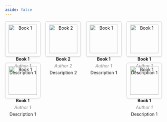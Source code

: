 ```yaml
---
aside: false
---
```


<style>
.book-container {
  display: flex;
  flex-wrap: wrap;
  justify-content: space-between;
}

.book-card {
  width: 18%;
  margin-bottom: 20px;
  padding: 10px;
  border: 1px solid #ccc;
  border-radius: 5px;
  box-shadow: 0 2px 5px rgba(0, 0, 0, 0.1);
  text-align: center;
}

.book-image {
  width: 100%;
  height: auto;
  margin-bottom: 10px;
}

.book-title {
  font-weight: bold;
  margin-bottom: 5px;
}

.book-author {
  font-style: italic;
  color: #888;
  margin-bottom: 5px;
}

.book-description {
  font-size: 14px;
}

.book-download {
    text-decoration: none; 
    /*color: inherit; */
}

</style>

<div class="book-container">
  <div class="book-card">
<a href="/书籍下载/1.jpg" download style="text-decoration: none;color: inherit; ">
    <img src="/书籍下载/1.jpg" alt="Book 1" class="book-image">
    <div class="book-title">Book 1</div>
    <div class="book-author">Author 1</div>
    <div class="book-description">Description 1</div>
</a>
  </div>
  <div class="book-card">
<a class="book-download" href="/书籍下载/1.jpg" download >
    <img src="/书籍下载/1.jpg" alt="Book 2" class="book-image">
    <div class="book-title">Book 2</div>
    <div class="book-author">Author 2</div>
    <div class="book-description">Description 2</div>
</a>
  </div>
  <!-- 添加更多书籍卡片 -->
  <div class="book-card">
    <img src="/书籍下载/1.jpg" alt="Book 1" class="book-image">
    <div class="book-title">Book 1</div>
    <div class="book-author">Author 1</div>
    <div class="book-description">Description 1</div>
  </div>
  <div class="book-card">
    <img src="/书籍下载/1.jpg" alt="Book 1" class="book-image">
    <div class="book-title">Book 1</div>
    <div class="book-author">Author 1</div>
    <div class="book-description">Description 1</div>
  </div>
  <div class="book-card">
    <img src="/书籍下载/1.jpg" alt="Book 1" class="book-image">
    <div class="book-title">Book 1</div>
    <div class="book-author">Author 1</div>
    <div class="book-description">Description 1</div>
  </div>
  <div class="book-card">
    <img src="/书籍下载/1.jpg" alt="Book 1" class="book-image">
    <div class="book-title">Book 1</div>
    <div class="book-author">Author 1</div>
    <div class="book-description">Description 1</div>
  </div>
</div>

